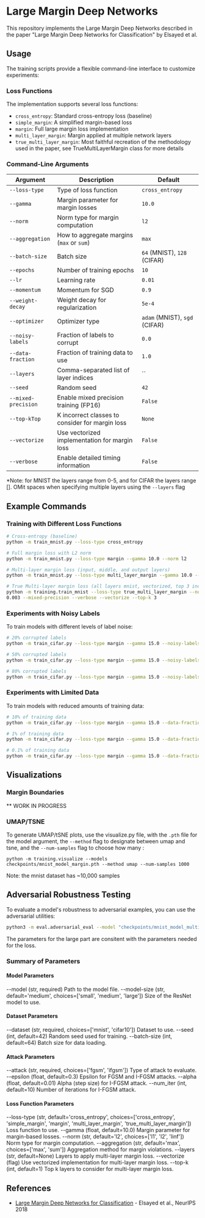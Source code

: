 # Large Margin Deep Networks

This repository implements the Large Margin Deep Networks described in the paper "Large Margin Deep Networks for Classification" by Elsayed et al.

## Usage

The training scripts provide a flexible command-line interface to customize experiments:

### Loss Functions

The implementation supports several loss functions:

- `cross_entropy`: Standard cross-entropy loss (baseline)
- `simple_margin`: A simplified margin-based loss
- `margin`: Full large margin loss implementation
- `multi_layer_margin`: Margin applied at multiple network layers
- `true_multi_layer_margin`: Most faithful recreation of the methodology used in the paper, see TrueMultiLayerMargin class for more details

### Command-Line Arguments

| Argument | Description | Default |
|----------|-------------|---------|
| `--loss-type` | Type of loss function | `cross_entropy` |
| `--gamma` | Margin parameter for margin losses | `10.0` |
| `--norm` | Norm type for margin computation | `l2` |
| `--aggregation` | How to aggregate margins (`max` or `sum`) | `max` |
| `--batch-size` | Batch size | `64` (MNIST), `128` (CIFAR) |
| `--epochs` | Number of training epochs | `10` |
| `--lr` | Learning rate | `0.01` |
| `--momentum` | Momentum for SGD | `0.9` |
| `--weight-decay` | Weight decay for regularization | `5e-4` |
| `--optimizer` | Optimizer type | `adam` (MNIST), `sgd` (CIFAR) |
| `--noisy-labels` | Fraction of labels to corrupt | `0.0` |
| `--data-fraction` | Fraction of training data to use | `1.0` |
| `--layers` | Comma-separated list of layer indices | `` |
| `--seed` | Random seed | `42` |
| `--mixed-precision` | Enable mixed precision training (FP16) | `False` |
| `--top-kTop` | K incorrect classes to consider for margin loss | `None` |
| `--vectorize` | Use vectorized implementation for margin loss | `False` |
| `--verbose` | Enable detailed timing information | `False` |

*Note: for MNIST the layers range from 0-5, and for CIFAR the layers range []. OMit spaces when specifying multiple layers using the `--layers` flag

## Example Commands

### Training with Different Loss Functions

```bash
# Cross-entropy (baseline)
python -m train_mnist.py --loss-type cross_entropy

# Full margin loss with L2 norm
python -m train_mnist.py --loss-type margin --gamma 10.0 --norm l2

# Multi-layer margin loss (input, middle, and output layers)
python -m train_mnist.py --loss-type multi_layer_margin --gamma 10.0 --layers "0,3,5"

# True Multi-layer margin loss (all layers mnist, vectorized, top 3 incorrect classes, mixed precision)
python -m training.train_mnist --loss-type true_multi_layer_margin --norm l2 --gamma 1.0 --layers "0,1,2,3,4,5" --batch-size 128 --lr 
0.003 --mixed-precision --verbose --vectorize --top-k 3
```

### Experiments with Noisy Labels

To train models with different levels of label noise:

```bash
# 20% corrupted labels
python -m train_cifar.py --loss-type margin --gamma 15.0 --noisy-labels 0.2

# 50% corrupted labels
python -m train_cifar.py --loss-type margin --gamma 15.0 --noisy-labels 0.5

# 80% corrupted labels
python -m train_cifar.py --loss-type margin --gamma 15.0 --noisy-labels 0.8
```

### Experiments with Limited Data

To train models with reduced amounts of training data:

```bash
# 10% of training data
python -m train_cifar.py --loss-type margin --gamma 15.0 --data-fraction 0.1

# 1% of training data
python -m train_cifar.py --loss-type margin --gamma 15.0 --data-fraction 0.01

# 0.1% of training data
python -m train_cifar.py --loss-type margin --gamma 15.0 --data-fraction 0.001
```
## Visualizations

### Margin Boundaries
** WORK IN PROGRESS

### UMAP/TSNE

To generate UMAP/tSNE plots, use the visualize.py file, with the `.pth` file for the model argument, the `--method` flag to designate between umap and tsne, and the `--num-samples` flag to choose how many :

`python -m training.visualize --models checkpoints/mnist_model_margin.pth --method umap --num-samples 1000`

Note: the mnist dataset has ~10,000 samples

## Adversarial Robustness Testing

To evaluate a model's robustness to adversarial examples, you can use the adversarial utilities:

```bash
python3 -m eval.adversarial_eval --model "checkpoints/mnist_model_multi_layer_margin.pth" --dataset 'mnist' --batch-size 128 --attack 'fgsm' --norm l2 --gamma 1.0 --layers "0,1,2,3,4,5"  --top-k 3 --vectorize --epsilon 0.3 --loss-type 'multi_layer_margin'               
```

The parameters for the large part are consitent with the parameters needed for the loss.

### Summary of Parameters

#### Model Parameters
--model           (str, required)       Path to the model file.
--model-size      (str, default='medium', choices=['small', 'medium', 'large'])
                                     Size of the ResNet model to use.

#### Dataset Parameters
--dataset         (str, required, choices=['mnist', 'cifar10'])
                                     Dataset to use.
--seed            (int, default=42)   Random seed used for training.
--batch-size      (int, default=64)   Batch size for data loading.

#### Attack Parameters
--attack          (str, required, choices=['fgsm', 'ifgsm'])
                                     Type of attack to evaluate.
--epsilon         (float, default=0.3)
                                     Epsilon for FGSM and I-FGSM attacks.
--alpha           (float, default=0.01)
                                     Alpha (step size) for I-FGSM attack.
--num_iter        (int, default=10)   Number of iterations for I-FGSM attack.

#### Loss Function Parameters
--loss-type       (str, default='cross_entropy',
                  choices=['cross_entropy', 'simple_margin', 'margin', 'multi_layer_margin', 'true_multi_layer_margin'])
                                     Loss function to use.
--gamma           (float, default=10.0)
                                     Margin parameter for margin-based losses.
--norm            (str, default='l2', choices=['l1', 'l2', 'linf'])
                                     Norm type for margin computation.
--aggregation     (str, default='max', choices=['max', 'sum'])
                                     Aggregation method for margin violations.
--layers          (str, default=None) Layers to apply multi-layer margin loss.
--vectorize       (flag)              Use vectorized implementation for multi-layer margin loss.
--top-k           (int, default=1)    Top k layers to consider for multi-layer margin loss.

## References

- [Large Margin Deep Networks for Classification](https://arxiv.org/abs/1803.05598) - Elsayed et al., NeurIPS 2018
